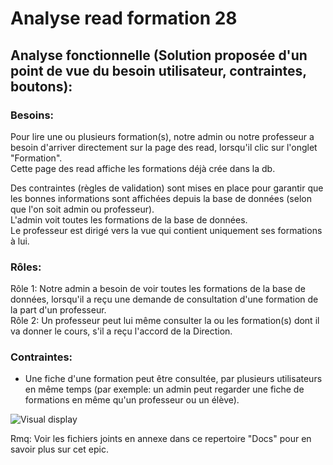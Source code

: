 # Analyse read formation 28

## Analyse fonctionnelle (Solution proposée d'un point de vue du besoin utilisateur, contraintes, boutons):

### Besoins:
Pour lire une ou plusieurs formation(s), notre admin ou notre professeur a besoin d'arriver directement sur la page des read, lorsqu'il clic sur l'onglet "Formation".  
Cette page des read affiche les formations déjà crée dans la db.  


Des contraintes (règles de validation) sont mises en place pour garantir que les bonnes informations sont affichées depuis la base de données
(selon que l'on soit admin ou professeur).  
L'admin voit toutes les formations de la base de données.  
Le professeur est dirigé vers la vue qui contient uniquement ses formations à lui.

### Rôles:
Rôle 1: Notre admin a besoin de voir toutes les formations de la base de données, lorsqu'il a reçu une demande de consultation d'une formation de la part d'un professeur.  
Rôle 2: Un professeur peut lui même consulter la ou les formation(s) dont il va donner le cours, s'il a reçu l'accord de la Direction.

### Contraintes:
- Une fiche d'une formation peut être consultée, par plusieurs utilisateurs en même temps (par exemple: un admin peut regarder une fiche de formations en même qu'un professeur ou un élève).  




![Visual display](https://github.com/corentingoo/Learning_project_group_2/blob/documentation-28-read-formation/Docs/EPIC_read_formation/LProject%20_Formation%20_UX%20UI%20_read%20formation%20_Fin.jpg)  


Rmq: Voir les fichiers joints en annexe dans ce repertoire "Docs" pour en savoir plus sur cet epic.
